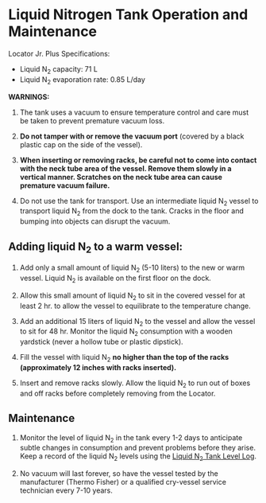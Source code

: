 # Liquid Nitrogen Tank Operation and Maintenance

Locator Jr. Plus Specifications:
  - Liquid N<sub>2</sub> capacity: 71 L
  - Liquid N<sub>2</sub> evaporation rate: 0.85 L/day

**WARNINGS:**

  1. The tank uses a vacuum to ensure temperature control and care must be taken to prevent premature vacuum loss.

  2. **Do not tamper with or remove the vacuum port** (covered by a black plastic cap on the side of the vessel).

  3. **When inserting or removing racks, be careful not to come into contact with the neck tube area of the vessel. Remove them slowly in a vertical manner. Scratches on the neck tube area can cause premature vacuum failure.**

  4. Do not use the tank for transport. Use an intermediate liquid N<sub>2</sub> vessel to transport liquid N<sub>2</sub> from the dock to the tank. Cracks in the floor and bumping into objects can disrupt the vacuum.

## Adding liquid N<sub>2</sub> to a warm vessel:

1. Add only a small amount of liquid N<sub>2</sub> (5-10 liters) to the new or warm vessel. Liquid N<sub>2</sub> is available on the first floor on the dock.

2. Allow this small amount of liquid N<sub>2</sub> to sit in the covered vessel for at least 2 hr. to allow the vessel to equilibrate to the temperature change.

3. Add an additional 15 liters of liquid N<sub>2</sub> to the vessel and allow the vessel to sit for 48 hr. Monitor the liquid N<sub>2</sub> consumption with a wooden yardstick (never a hollow tube or plastic dipstick).
4. Fill the vessel with liquid N<sub>2</sub> **no higher than the top of the racks (approximately 12 inches with racks inserted).**
5. Insert and remove racks slowly. Allow the liquid N<sub>2</sub> to run out of boxes and off racks before completely removing from the Locator.

## Maintenance

1. Monitor the level of liquid N<sub>2</sub> in the tank every 1-2 days to anticipate subtle changes in consumption and prevent problems before they arise. Keep a record of the liquid N<sub>2</sub> levels using the [Liquid N<sub>2</sub> Tank Level Log](Liquid_N2_Tank_Log.pdf).

2. No vacuum will last forever, so have the vessel tested by the manufacturer (Thermo Fisher) or a qualified cry-vessel service technician every 7-10 years.
